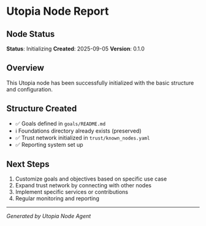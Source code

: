 # Utopia Node Report

## Node Status
**Status**: Initializing
**Created**: 2025-09-05
**Version**: 0.1.0

## Overview
This Utopia node has been successfully initialized with the basic structure and configuration.

## Structure Created
- ✅ Goals defined in `goals/README.md`
- ℹ️  Foundations directory already exists (preserved)
- ✅ Trust network initialized in `trust/known_nodes.yaml`
- ✅ Reporting system set up

## Next Steps
1. Customize goals and objectives based on specific use case
2. Expand trust network by connecting with other nodes
3. Implement specific services or contributions
4. Regular monitoring and reporting

---
*Generated by Utopia Node Agent*
